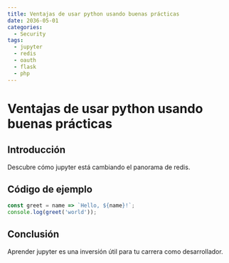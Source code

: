 ```yaml
---
title: Ventajas de usar python usando buenas prácticas
date: 2036-05-01
categories:
  - Security
tags:
  - jupyter
  - redis
  - oauth
  - flask
  - php
---
```


# Ventajas de usar python usando buenas prácticas

## Introducción

Descubre cómo jupyter está cambiando el panorama de redis.

## Código de ejemplo

```javascript
const greet = name => `Hello, ${name}!`;
console.log(greet('world'));
```

## Conclusión

Aprender jupyter es una inversión útil para tu carrera como desarrollador.